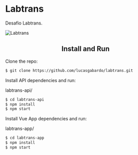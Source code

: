 # Labtrans
Desafio Labtrans.

![Labtrans](labtrans-app-gif.gif)
<h2 align="center">Install and Run</h2>

Clone the repo:
```bash
$ git clone https://github.com/lucasgabardo/labtrans.git
```

Install API dependencies and run:

labtrans-api/

```bash
$ cd labtrans-api
$ npm install 
$ npm start
```

Install Vue App dependencies and run:

labtrans-app/

```bash
$ cd labtrans-app
$ npm install
$ npm start
```

